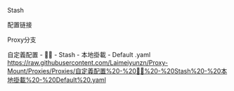 Stash

配置链接

Proxy分支

自定義配置 - 🍼🦄 - Stash - 本地掛載 - Default .yaml
https://raw.githubusercontent.com/Laimeiyunzn/Proxy-Mount/Proxies/Proxies/自定義配置%20-%20🍼🦄%20-%20Stash%20-%20本地掛載%20-%20Default%20.yaml
